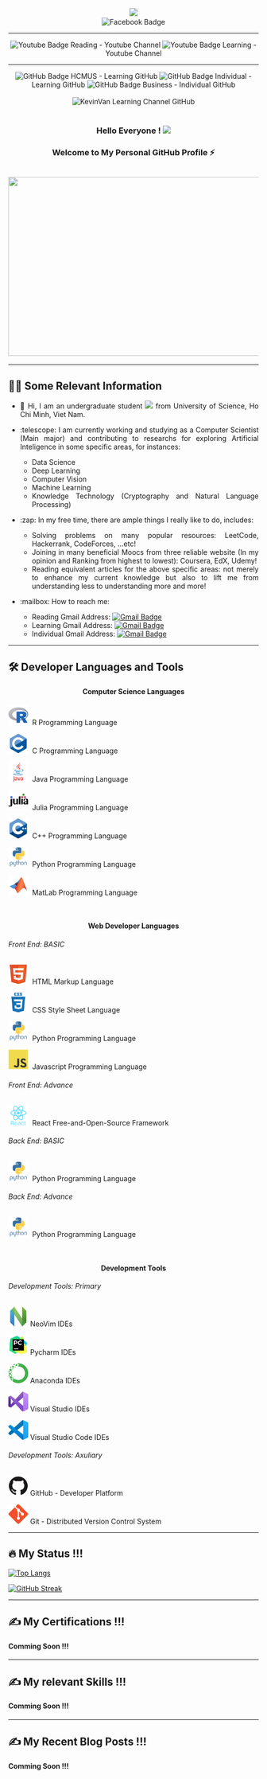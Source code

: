 <div id="image-header" align="center">
  <img src="https://media.giphy.com/media/lP8xu5t2DLGG045H8F/giphy.gif" width="100"/>
</div>

<div id="media-badges-header" align="center">
  <a style="text-decoration:none" href="facebook.com/profile.php?id=61567172974019">
    <img src="https://img.shields.io/badge/Facebook-blue?style=for-the-badge&logo=facebook&logoColor=white" alt="Facebook Badge"/>
  </a>
  <hr>
  <a style="text-decoration:none" href="https://www.youtube.com/@KevinVanLearningChannel">
    <img src="https://img.shields.io/badge/YouTube-red?style=for-the-badge&logo=youtube&logoColor=white" title="Reading - Youtube Channel" alt="Youtube Badge"/>
  </a>
  <span> Reading - Youtube Channel</span>
  <a style="text-decoration:none" href="https://www.youtube.com/@KevinVanReadingChannel">
    <img src="https://img.shields.io/badge/YouTube-red?style=for-the-badge&logo=youtube&logoColor=white" title="Learning - Youtube Channel" alt="Youtube Badge"/>
  </a>
  <span> Learning - Youtube Channel</span>
  <hr>
  <a style="text-decoration:none" href="https://github.com/HCMUS-CS-KevinVanLearningChannel">
    <img src="https://img.shields.io/badge/GitHub-red?style=for-the-badge&logo=github&logoColor=white" title="HCMUS - Learning GitHub" alt="GitHub Badge"/>
  </a>
  <span> HCMUS - Learning GitHub</span>
  <a style="text-decoration:none" href="https://github.com/Individual-CS-KevinVanLearningChannel">
    <img src="https://img.shields.io/badge/GitHub-red?style=for-the-badge&logo=github&logoColor=white" title="Individual - Learning GitHub" alt="GitHub Badge"/>
  </a>
  <span> Individual - Learning GitHub</span>
  <a style="text-decoration:none" href="https://github.com/vltvanbusiness">
    <img src="https://img.shields.io/badge/GitHub-red?style=for-the-badge&logo=github&logoColor=white" title="Business - Individual GitHub" alt="GitHub Badge"/>
  </a>
  <span> Business - Individual GitHub</span>
</div>

<br>

<div id="personal-profile-header" align="center">
  <img src="https://komarev.com/ghpvc/?username=Individual-CS-KevinVanLearningChannel&style=flat-square&color=blue" alt="KevinVan Learning Channel GitHub"/>
</div>

<br>

<div id="messages-header" align="center">
  <h3 id="messages-header--hello">
    Hello Everyone !
    <img src="https://media.giphy.com/media/hvRJCLFzcasrR4ia7z/giphy.gif" width="20px"/>
  </h3>
  <h3 id="messages-header--welcome">
    Welcome to My Personal GitHub Profile ⚡
  </h3>
</div>

<br>

<div id="coding-picture-body" align="center">
  <img src="https://media.giphy.com/media/dWesBcTLavkZuG35MI/giphy.gif" width="800" height="360"/>
</div>

---

## :man_technologist: Some Relevant Information

<div id="contents-body">
  <ul>
    <li><p align="justify">👋 Hi, I am an undergraduate student <img src="https://media.giphy.com/media/WUlplcMpOCEmTGBtBW/giphy.gif" width="30"> from University of Science, Ho Chi Minh, Viet Nam.</p></li>
    <li>
      <p align="justify">:telescope: I am currently working and studying as a Computer Scientist (Main major) and contributing to researchs for exploring Artificial Inteligence in some specific areas, for instances:</p>
      <ul type="circle">
        <li align="justify">Data Science</li>
        <li align="justify">Deep Learning</li>
        <li align="justify">Computer Vision</li>
        <li align="justify">Machine Learning</li>
        <li align="justify">Knowledge Technology (Cryptography and Natural Language Processing)</li>
      </ul>
    </li>
    <li>
      <p align="justify">:zap: In my free time, there are ample things I really like to do, includes:</p>
      <ul type="circle">
        <li align="justify">Solving problems on many popular resources: LeetCode, Hackerrank, CodeForces, ...etc!</li>
        <li align="justify">Joining in many beneficial Moocs from three reliable website (In my opinion and Ranking from highest to lowest): Coursera, EdX, Udemy!</li>
        <li align="justify">Reading equivalent articles for the above specific areas: not merely to enhance my current knowledge but also to lift me from understanding less to understanding more and more!</li>
      </ul>
    </li>
    <li>
        <p align="justify">:mailbox: How to reach me:</p>
        <ul type="circle">
          <li>
            <span align="justify">Reading Gmail Address: </span>
            <a href="mailto:kevinvanreadingchannel@gmail.com">
              <img src="https://img.shields.io/badge/-Gmail-blue?style=flat&logo=Gmail&logoColor=white" alt="Gmail Badge"/>
            </a>
          </li>
          <li>
            <span align="justify">Learning Gmail Address: </span>
            <a href="mailto:kevinvanlearningchannel@gmail.com">
              <img src="https://img.shields.io/badge/-Gmail-blue?style=flat&logo=Gmail&logoColor=white" alt="Gmail Badge"/>
            </a>
          </li>
          <li>
            <span align="justify">Individual Gmail Address: </span>
            <a href="mailto:tonys.van.phd@gmail.com">
              <img src="https://img.shields.io/badge/-Gmail-blue?style=flat&logo=Gmail&logoColor=white" alt="Gmail Badge"/>
            </a>
          </li>
        </ul>
    </li>
  </ul>
</div>

---

## :hammer_and_wrench: Developer Languages and Tools

<div id="developer-languages-body">
  <div id="computer-science-languages">
    <h4 align="center">Computer Science Languages</h4>
    <p align="justify">
      <img src="https://github.com/devicons/devicon/blob/master/icons/r/r-original.svg" title="R" alt="R" width="40" height="40"/>&nbsp; R Programming Language
    </p>
    <p align="justify">
      <img src="https://github.com/devicons/devicon/blob/master/icons/c/c-original.svg" title="c" alt="c" width="40" height="40"/>&nbsp; C Programming Language
    </p>
    <p align="justify">
      <img src="https://github.com/devicons/devicon/blob/master/icons/java/java-original-wordmark.svg" title="Java" alt="Java" width="40" height="40"/>&nbsp; Java Programming Language
    </p>
    <p align="justify">
      <img src="https://github.com/devicons/devicon/blob/master/icons/julia/julia-original-wordmark.svg" title="Julia" alt="Julia" width="40" height="40"/>&nbsp; Julia Programming Language
    </p>
    <p align="justify">
      <img src="https://github.com/devicons/devicon/blob/master/icons/cplusplus/cplusplus-original.svg" title="cplusplus" alt="cplusplus" width="40" height="40"/>&nbsp; C++ Programming Language
    </p>
    <p align="justify">
      <img src="https://github.com/devicons/devicon/blob/master/icons/python/python-original-wordmark.svg" title="Python" alt="Python" width="40" height="40"/>&nbsp; Python Programming Language
    </p>
    <p align="justify">
      <img src="https://github.com/devicons/devicon/blob/master/icons/matlab/matlab-original.svg" title="MatLab" alt="MatLab" width="40" height="40"/>&nbsp; MatLab Programming Language
    </p>
</div>

<br>
  
<div id="web-development-languages">
    <h4 align="center">Web Developer Languages</h4>
    <div id="web-development-languages--front-end-basic">
      <h6 align="justify">Front End: BASIC</h6>
      <p align="justify">
        <img src="https://github.com/devicons/devicon/blob/master/icons/html5/html5-original.svg" title="HTML5" alt="HTML" width="40" height="40"/>&nbsp; HTML Markup Language
      </p>
      <p align="justify">
          <img src="https://github.com/devicons/devicon/blob/master/icons/css3/css3-plain-wordmark.svg"  title="CSS3" alt="CSS" width="40" height="40"/>&nbsp; CSS Style Sheet Language
      </p>
      <p align="justify">
        <img src="https://github.com/devicons/devicon/blob/master/icons/python/python-original-wordmark.svg" title="Python" alt="Python" width="40" height="40"/>&nbsp; Python Programming Language
      </p>
      <p align="justify">
          <img src="https://github.com/devicons/devicon/blob/master/icons/javascript/javascript-original.svg" title="JavaScript" alt="JavaScript" width="40" height="40"/>&nbsp; Javascript Programming Language
      </p>
    </div>
    <div id="web-development-languages--front-end-advance">
      <h6 align="justify">Front End: Advance</h6>
      <p align="justify">
          <img src="https://github.com/devicons/devicon/blob/master/icons/react/react-original-wordmark.svg" title="React" alt="React" width="40" height="40"/>&nbsp; React Free-and-Open-Source Framework
      </p>
    </div>
    <div id="web-development-languages--back-end-basics">
      <h6 align="justify">Back End: BASIC</h6>
      <p align="justify">
        <img src="https://github.com/devicons/devicon/blob/master/icons/python/python-original-wordmark.svg" title="Python" alt="Python" width="40" height="40"/>&nbsp; Python Programming Language
      </p>
    </div>
    <div id="web-development-languages--back-end-advance">
      <h6 align="justify">Back End: Advance</h6>
      <p align="justify">
        <img src="https://github.com/devicons/devicon/blob/master/icons/python/python-original-wordmark.svg" title="Python" alt="Python" width="40" height="40"/>&nbsp; Python Programming Language
      </p>
    </div>
  </div>
</div>

<br>

<div id="development-tools-body">
  <h4 align="center">Development Tools</h4>
  <div id="developer-tools--primary">
    <h6 align="justify">Development Tools: Primary</h6>
    <p align="justify">
      <img src="https://github.com/devicons/devicon/blob/master/icons/neovim/neovim-original.svg" title="NeoVim" **alt="NeoVim" width="40" height="40"/> NeoVim IDEs
    </p>
    <p align="justify">
      <img src="https://github.com/devicons/devicon/blob/master/icons/pycharm/pycharm-original.svg" title="Pycharm" **alt="Pycharm" width="40" height="40"/> Pycharm IDEs
    </p>
    <p align="justify">
      <img src="https://github.com/devicons/devicon/blob/master/icons/anaconda/anaconda-original.svg" title="Anaconda" **alt="Anaconda" width="40" height="40"/> Anaconda IDEs
    </p>
    <p align="justify">
      <img src="https://github.com/devicons/devicon/blob/master/icons/visualstudio/visualstudio-original.svg" title="Visual Studio" **alt="Visual Studio" width="40" height="40"/> Visual Studio IDEs
    </p>
    <p align="justify">
      <img src="https://github.com/devicons/devicon/blob/master/icons/vscode/vscode-original.svg" title="Visual Studio Code" **alt="Visual Studio Code" width="40" height="40"/> Visual Studio Code IDEs
    </p>
  </div>
  <div id="development-tools--axuliary">
    <h6 align="justify">Development Tools: Axuliary</h6>
    <p align="justify">
      <img src="https://github.com/devicons/devicon/blob/master/icons/github/github-original.svg" title="GitHub" **alt="GitHub" width="40" height="40"/> GitHub - Developer Platform
    </p>
    <p align="justify">
      <img src="https://github.com/devicons/devicon/blob/master/icons/git/git-original.svg" title="Git" **alt="Git" width="40" height="40"/> Git - Distributed Version Control System
    </p>
  </div>
</div>

---

## :fire: My Status !!!

[![Top Langs](https://github-readme-stats.vercel.app/api/top-langs/?username=your-github-username&layout=compact&theme=vision-friendly-dark)](https://github.com/anuraghazra/github-readme-stats)

[![GitHub Streak](http://github-readme-streak-stats.herokuapp.com?user=your-github-username&theme=dark&background=000000)](https://git.io/streak-stats)

---

## :writing_hand: My Certifications !!!

#### Comming Soon !!!

---

## :writing_hand: My relevant Skills !!!

#### Comming Soon !!!

---

## :writing_hand: My Recent Blog Posts !!!

#### Comming Soon !!!

<!-- BLOG-POST-LIST:START -->
<!-- BLOG-POST-LIST:END -->

<!---
Individual-CS-KevinVanLearningChannel/Individual-CS-KevinVanLearningChannel is a ✨ special ✨ repository because its `README.md` (this file) appears on your GitHub profile.
You can click the Preview link to take a look at your changes.
--->
